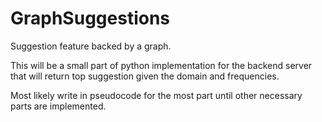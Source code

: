 GraphSuggestions
================

Suggestion feature backed by a graph. 

This will be a small part of python implementation for the backend server that will return top suggestion given the domain and frequencies.

Most likely write in pseudocode for the most part until other necessary parts are implemented.
